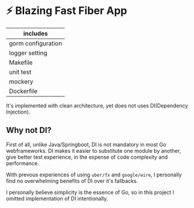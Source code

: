 # ⚡ Blazing Fast Fiber App

| includes           |
| ------------------ |
| gorm configuration |
| logger setting     |
| Makefile           |
| unit test          |
| mockery            |
| Dockerfile         |

It's implemented with clean architecture, yet does not uses DI(Dependency Injection).

## Why not DI?

First of all, unlike Java/Springboot, DI is not mandatory in most Go webframeworks.
DI makes it easier to substitute one module by another, give better test experience, in the expense of code complexity and performance.

With prevous experiences of using `uber/fx` and `google/wire`, I personally find no overwhelming benefits of DI over it's fallbacks.

I personally believe simplicity is the essence of Go, so in this project I omitted implementation of DI intentionally.
